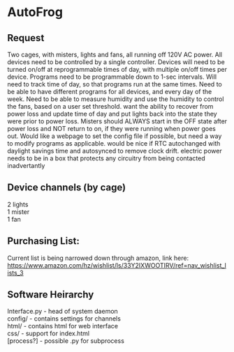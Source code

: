 # AutoFrog
## Request
Two cages, with misters, lights and fans, all running off 120V AC power. All devices need to be controlled by a single controller. Devices will need to be turned on/off at reprogrammable times of day, with multiple on/off times per device. Programs need to be programmable down to 1-sec intervals. Will need to track time of day, so that programs run at the same times. Need to be able to have different programs for all devices, and every day of the week. Need to be able to measure humidity and use the humidity to control the fans, based on a user set threshold. want the ability to recover from power loss and update time of day and put lights back into the state they were prior to power loss. Misters should ALWAYS start in the OFF state after power loss and NOT return to on, if they were running when power goes out. Would like a webpage to set the config file if possible, but need a way to modify programs as applicable. would be nice if RTC autochanged with daylight savings time and autosynced to remove clock drift. electric power needs to be in a box that protects any circuitry from being contacted inadvertantly

## Device channels (by cage)
2 lights \
1 mister \
1 fan

## Purchasing List:
Current list is being narrowed down through amazon, link here:\
https://www.amazon.com/hz/wishlist/ls/33Y2IXWOOTIRV/ref=nav_wishlist_lists_3

## Software Heirarchy
Interface.py - head of system daemon \
config/ - contains settings for channels \
html/ - contains html for web interface \
css/ - support for index.html \
[process?] - possible .py for subprocess
